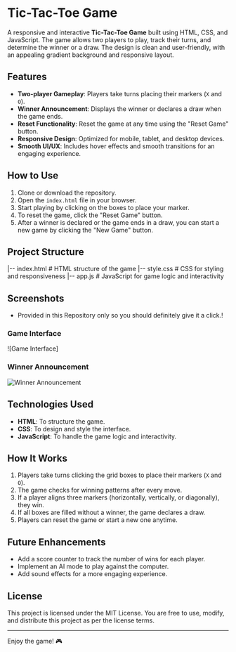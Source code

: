 # Tic-Tac-Toe Game

A responsive and interactive **Tic-Tac-Toe Game** built using HTML, CSS, and JavaScript. The game allows two players to play, track their turns, and determine the winner or a draw. The design is clean and user-friendly, with an appealing gradient background and responsive layout.

## Features

- **Two-player Gameplay**: Players take turns placing their markers (`X` and `O`).
- **Winner Announcement**: Displays the winner or declares a draw when the game ends.
- **Reset Functionality**: Reset the game at any time using the "Reset Game" button.
- **Responsive Design**: Optimized for mobile, tablet, and desktop devices.
- **Smooth UI/UX**: Includes hover effects and smooth transitions for an engaging experience.

## How to Use

1. Clone or download the repository.
2. Open the `index.html` file in your browser.
3. Start playing by clicking on the boxes to place your marker.
4. To reset the game, click the "Reset Game" button.
5. After a winner is declared or the game ends in a draw, you can start a new game by clicking the "New Game" button.

## Project Structure

|-- index.html # HTML structure of the game 
|-- style.css # CSS for styling and responsiveness 
|-- app.js # JavaScript for game logic and interactivity


## Screenshots

- Provided in this Repository only so you should definitely give it a click.!

### Game Interface
![Game Interface]

### Winner Announcement
![Winner Announcement](https://via.placeholder.com/500x300.png?text=Winner+Announcement)

## Technologies Used

- **HTML**: To structure the game.
- **CSS**: To design and style the interface.
- **JavaScript**: To handle the game logic and interactivity.

## How It Works

1. Players take turns clicking the grid boxes to place their markers (`X` and `O`).
2. The game checks for winning patterns after every move.
3. If a player aligns three markers (horizontally, vertically, or diagonally), they win.
4. If all boxes are filled without a winner, the game declares a draw.
5. Players can reset the game or start a new one anytime.

## Future Enhancements

- Add a score counter to track the number of wins for each player.
- Implement an AI mode to play against the computer.
- Add sound effects for a more engaging experience.

## License

This project is licensed under the MIT License. You are free to use, modify, and distribute this project as per the license terms.

---

Enjoy the game! 🎮
